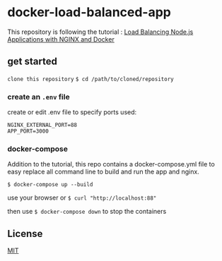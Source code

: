 # docker-load-balanced-app

This repository is following the tutorial : [Load Balancing Node.js Applications with NGINX and Docker](https://auth0.com/blog/load-balancing-nodejs-applications-with-nginx-and-docker/)

## get started

  `clone this repository`
  `$ cd /path/to/cloned/repository`

### create an `.env` file

create or edit .env file to specify ports used:
  ```
  NGINX_EXTERNAL_PORT=88
  APP_PORT=3000
  ```

### docker-compose

Addition to the tutorial, this repo contains a docker-compose.yml file to easy replace all command line to build and run the app and nginx.

`$ docker-compose up --build`

use your browser or `$ curl "http://localhost:88"`


then use `$ docker-compose down` to stop the containers


## License

[MIT](LICENSE.md)
